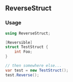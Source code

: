 ## ReverseStruct

### Usage
```csharp
using ReverseStruct;

[Reversible]
struct TestStruct {
	int Foo;
}

// then somewhere else...
var test = new TestStruct();
test.Reverse();
```
